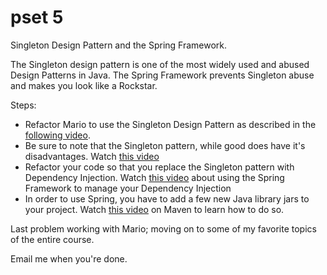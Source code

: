 pset 5
======

Singleton Design Pattern and the Spring Framework.

The Singleton design pattern is one of the most widely used and abused Design Patterns in Java.
The Spring Framework prevents Singleton abuse and makes you look like a Rockstar.

Steps:
  * Refactor Mario to use the Singleton Design Pattern as described in the [following video](http://tv.launchcode.us/#/videos/java_singleton?lesson=Java).
  * Be sure to note that the Singleton pattern, while good does have it's disadvantages.  Watch [this video](http://tv.launchcode.us/#/videos/java_dependency_injection?lesson=Java)
  * Refactor your code so that you replace the Singleton pattern with Dependency Injection.  Watch [this video](http://tv.launchcode.us/#/videos/java_spring_framework?lesson=Java) about using the Spring Framework to manage your Dependency Injection
  * In order to use Spring, you have to add a few new Java library jars to your project.  Watch [this video](http://tv.launchcode.us/#/videos/java_maven?lesson=Java) on Maven to learn how to do so.
  
Last problem working with Mario; moving on to some of my favorite topics of the entire course.

Email me when you're done.
 
